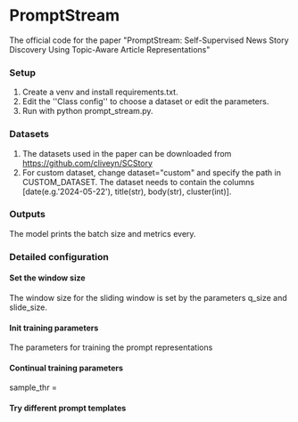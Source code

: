 # PromptStream
The official code for the paper "PromptStream: Self-Supervised News Story Discovery Using Topic-Aware Article Representations"
### Setup
1. Create a venv and install requirements.txt.
2. Edit the ''Class config'' to choose a dataset or edit the parameters.
3. Run with python prompt_stream.py.
### Datasets
1. The datasets used in the paper can be downloaded from https://github.com/cliveyn/SCStory
2. For custom dataset, change dataset="custom" and specify the path in CUSTOM_DATASET. The dataset needs to contain the columns [date(e.g.'2024-05-22'), title(str), body(str), cluster(int)].
### Outputs
The model prints the batch size and metrics every.
### Detailed configuration
#### Set the window size
The window size for the sliding window is set by the parameters q_size and slide_size.
#### Init training parameters
The parameters for training the prompt representations
#### Continual training parameters
sample_thr =
#### Try different prompt templates